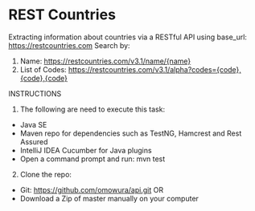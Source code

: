 
# REST Countries

Extracting information about countries via a RESTful API using base_url: https://restcountries.com
Search by:
1. Name: https://restcountries.com/v3.1/name/{name}
2. List of Codes: https://restcountries.com/v3.1/alpha?codes={code},{code},{code}

INSTRUCTIONS

1. The following are need to execute this task:
- Java SE
- Maven repo for dependencies such as TestNG, Hamcrest and Rest Assured
- IntelliJ IDEA Cucumber for Java plugins
- Open a command prompt and run: mvn test

2. Clone the repo:
- Git: https://github.com/omowura/api.git OR
- Download a Zip of master manually on your computer
